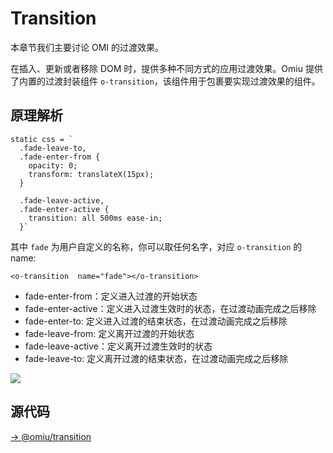 # Transition

本章节我们主要讨论 OMI 的过渡效果。

在插入、更新或者移除 DOM 时，提供多种不同方式的应用过渡效果。Omiu 提供了内置的过渡封装组件 `o-transition`，该组件用于包裹要实现过渡效果的组件。

## 原理解析

```tsx
static css = `
  .fade-leave-to,
  .fade-enter-from {
    opacity: 0;
    transform: translateX(15px);
  }

  .fade-leave-active,
  .fade-enter-active {
    transition: all 500ms ease-in;
  }`
```

其中 `fade` 为用户自定义的名称，你可以取任何名字，对应 `o-transition` 的 name:

```tsx
<o-transition  name="fade"></o-transition>
```

* fade-enter-from：定义进入过渡的开始状态
* fade-enter-active：定义进入过渡生效时的状态，在过渡动画完成之后移除
* fade-enter-to:  定义进入过渡的结束状态，在过渡动画完成之后移除
* fade-leave-from: 定义离开过渡的开始状态
* fade-leave-active：定义离开过渡生效时的状态
* fade-leave-to:  定义离开过渡的结束状态，在过渡动画完成之后移除

![](https://gtimg.wechatpay.cn/resource/xres/img/202207/888dbf519cb293f6bdb98e3445ef63b8_1200x600.png)

## 源代码

[→ @omiu/transition](https://github.com/Tencent/omi/blob/master/components/transition/src/index.tsx)